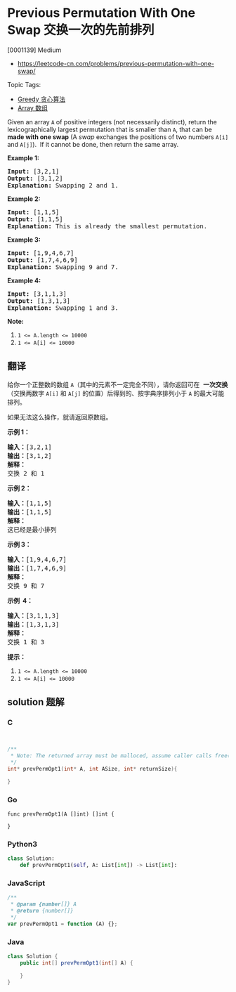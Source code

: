 # Previous Permutation With One Swap 交换一次的先前排列

[0001139] Medium

- https://leetcode-cn.com/problems/previous-permutation-with-one-swap/

Topic Tags:

- [Greedy 贪心算法](https://leetcode-cn.com/tag/greedy/)
- [Array 数组](https://leetcode-cn.com/tag/array/)

Given an array `A` of positive integers (not necessarily distinct), return the lexicographically largest permutation that is smaller than `A`, that can be **made with one swap** (A _swap_ exchanges the positions of two numbers `A[i]` and `A[j]`).  If it cannot be done, then return the same array.

**Example 1:**

<pre><strong>Input: </strong>[3,2,1]
<strong>Output: </strong>[3,1,2]
<strong>Explanation: </strong>Swapping 2 and 1.
</pre>

**Example 2:**

<pre><strong>Input: </strong>[1,1,5]
<strong>Output: </strong>[1,1,5]
<strong>Explanation: </strong>This is already the smallest permutation.
</pre>

**Example 3:**

<pre><strong>Input: </strong>[1,9,4,6,7]
<strong>Output: </strong>[1,7,4,6,9]
<strong>Explanation: </strong>Swapping 9 and 7.
</pre>

**Example 4:**

<pre><strong>Input: </strong>[3,1,1,3]
<strong>Output: </strong>[1,3,1,3]
<strong>Explanation: </strong>Swapping 1 and 3.
</pre>

**Note:**

1.  `1 <= A.length <= 10000`
2.  `1 <= A[i] <= 10000`

## 翻译

给你一个正整数的数组 `A`（其中的元素不一定完全不同），请你返回可在  **一次交换**（交换两数字 `A[i]` 和 `A[j]` 的位置）后得到的、按字典序排列小于 `A` 的最大可能排列。

如果无法这么操作，就请返回原数组。

**示例 1：**

<pre><strong>输入：</strong>[3,2,1]
<strong>输出：</strong>[3,1,2]
<strong>解释：</strong>
交换 2 和 1
</pre>

**示例 2：**

<pre><strong>输入：</strong>[1,1,5]
<strong>输出：</strong>[1,1,5]
<strong>解释： </strong>
这已经是最小排列
</pre>

**示例 3：**

<pre><strong>输入：</strong>[1,9,4,6,7]
<strong>输出：</strong>[1,7,4,6,9]
<strong>解释：</strong>
交换 9 和 7
</pre>

**示例  4：**

<pre><strong>输入：</strong>[3,1,1,3]
<strong>输出：</strong>[1,3,1,3]
<strong>解释：
</strong>交换 1 和 3
</pre>

**提示：**

1.  `1 <= A.length <= 10000`
2.  `1 <= A[i] <= 10000`

## solution 题解

### C

```c


/**
 * Note: The returned array must be malloced, assume caller calls free().
 */
int* prevPermOpt1(int* A, int ASize, int* returnSize){

}
```

### Go

```golang
func prevPermOpt1(A []int) []int {

}
```

### Python3

```python
class Solution:
    def prevPermOpt1(self, A: List[int]) -> List[int]:
```

### JavaScript

```javascript
/**
 * @param {number[]} A
 * @return {number[]}
 */
var prevPermOpt1 = function (A) {};
```

### Java

```java
class Solution {
    public int[] prevPermOpt1(int[] A) {

    }
}
```

